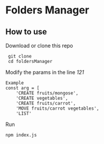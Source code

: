 # **Folders Manager**

## How to use

Download or clone this repo

```
 git clone
 cd foldersManager
```

Modify the params in the line *121*

```
Example
const arg = [
    'CREATE fruits/mongose',
    'CREATE vegetables',
    'CREATE fruits/carrot',
    'MOVE fruits/carrot vegetables',
    'LIST'
```

Run

```
npm index.js
```

